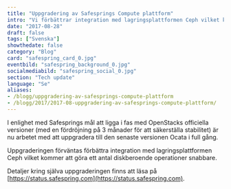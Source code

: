 ```yaml
---
title: "Uppgradering av Safesprings Compute plattform"
intro: "Vi förbättrar integration med lagringsplattformen Ceph vilket kommer att göra ett antal diskberoende operationer snabbare."
date: "2017-08-28"
draft: false
tags: ["Svenska"]
showthedate: false
category: "Blog"
card: "safespring_card_0.jpg"
eventbild: "safespring_background_0.jpg"
socialmediabild: "safespring_social_0.jpg"
section: "Tech update"
language: "Se"
aliases:
- /blogg/uppgradering-av-safesprings-compute-plattform
- /blogg/2017/2017-08-uppgradering-av-safesprings-compute-plattform/
---
```


I enlighet med Safesprings mål att ligga i fas med OpenStacks officiella versioner (med en fördröjning på 3 månader för att säkerställa stabilitet) är nu arbetet med att uppgradera till den senaste versionen Ocata i full gång.

Uppgraderingen förväntas förbättra integration med lagringsplattformen Ceph vilket kommer att göra ett antal diskberoende operationer snabbare.

Detaljer kring själva uppgraderingen finns att läsa på [https://status.safespring.com](https://status.safespring.com).
